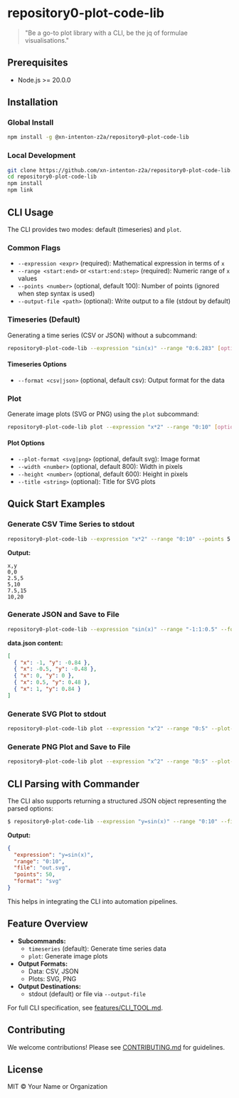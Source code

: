 # repository0-plot-code-lib

> "Be a go-to plot library with a CLI, be the jq of formulae visualisations."

## Prerequisites

- Node.js >= 20.0.0

## Installation

### Global Install

```bash
npm install -g @xn-intenton-z2a/repository0-plot-code-lib
```

### Local Development

```bash
git clone https://github.com/xn-intenton-z2a/repository0-plot-code-lib.git
cd repository0-plot-code-lib
npm install
npm link
```

## CLI Usage

The CLI provides two modes: default (timeseries) and `plot`.

### Common Flags

- `--expression <expr>` (required): Mathematical expression in terms of `x`
- `--range <start:end>` or `<start:end:step>` (required): Numeric range of `x` values
- `--points <number>` (optional, default 100): Number of points (ignored when step syntax is used)
- `--output-file <path>` (optional): Write output to a file (stdout by default)

### Timeseries (Default)

Generating a time series (CSV or JSON) without a subcommand:

```bash
repository0-plot-code-lib --expression "sin(x)" --range "0:6.283" [options]
```

#### Timeseries Options

- `--format <csv|json>` (optional, default csv): Output format for the data

### Plot

Generate image plots (SVG or PNG) using the `plot` subcommand:

```bash
repository0-plot-code-lib plot --expression "x*2" --range "0:10" [options]
```

#### Plot Options

- `--plot-format <svg|png>` (optional, default svg): Image format
- `--width <number>` (optional, default 800): Width in pixels
- `--height <number>` (optional, default 600): Height in pixels
- `--title <string>` (optional): Title for SVG plots

## Quick Start Examples

### Generate CSV Time Series to stdout

```bash
repository0-plot-code-lib --expression "x*2" --range "0:10" --points 5
```

**Output:**

```
x,y
0,0
2.5,5
5,10
7.5,15
10,20
```

### Generate JSON and Save to File

```bash
repository0-plot-code-lib --expression "sin(x)" --range "-1:1:0.5" --format json --output-file data.json
```

**data.json content:**

```json
[
  { "x": -1, "y": -0.84 },
  { "x": -0.5, "y": -0.48 },
  { "x": 0, "y": 0 },
  { "x": 0.5, "y": 0.48 },
  { "x": 1, "y": 0.84 }
]
```

### Generate SVG Plot to stdout

```bash
repository0-plot-code-lib plot --expression "x^2" --range "0:5" --plot-format svg --width 800 --height 600 --title "Square Function"
```

### Generate PNG Plot and Save to File

```bash
repository0-plot-code-lib plot --expression "x^2" --range "0:5" --plot-format png --output-file plot.png
```

## CLI Parsing with Commander

The CLI also supports returning a structured JSON object representing the parsed options:

```bash
$ repository0-plot-code-lib --expression "y=sin(x)" --range "0:10" --file out.svg --points 50 --format svg
```

**Output:**

```json
{
  "expression": "y=sin(x)",
  "range": "0:10",
  "file": "out.svg",
  "points": 50,
  "format": "svg"
}
```

This helps in integrating the CLI into automation pipelines.

## Feature Overview

- **Subcommands:**
  - `timeseries` (default): Generate time series data
  - `plot`: Generate image plots
- **Output Formats:**
  - Data: CSV, JSON
  - Plots: SVG, PNG
- **Output Destinations:**
  - stdout (default) or file via `--output-file`

For full CLI specification, see [features/CLI_TOOL.md](features/CLI_TOOL.md).

## Contributing

We welcome contributions! Please see [CONTRIBUTING.md](CONTRIBUTING.md) for guidelines.

## License

MIT © Your Name or Organization